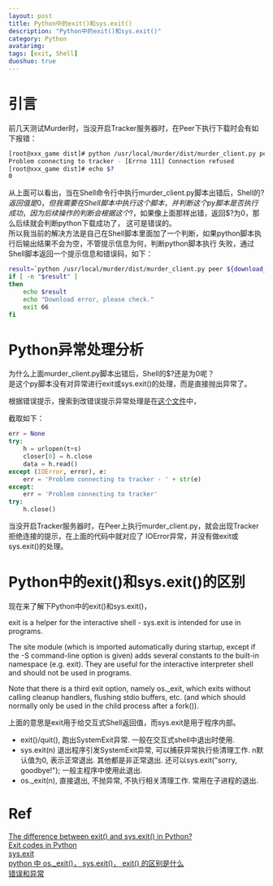 ```yaml
---
layout: post
title: Python中的exit()和sys.exit()
description: "Python中的exit()和sys.exit()"
category: Python
avatarimg:
tags: [exit, Shell]
duoshuo: true
---
```


# 引言
前几天测试Murder时，当没开启Tracker服务器时，在Peer下执行下载时会有如下报错：

```bash
[root@xxx_game dist]# python /usr/local/murder/dist/murder_client.py peer /data/download/server_1262.zip.torrent /data/download/server_1262.zip x.x.x.x
Problem connecting to tracker - [Errno 111] Connection refused
[root@xxx_game dist]# echo $?
0
```    

从上面可以看出，当在Shell命令行中执行murder_client.py脚本出错后，Shell的$?返回值是0，但我需要在Shell脚本中执行这个脚本，
并判断这个py脚本是否执行成功，因为后续操作的判断会根据这个$?，如果像上面那样出错，返回$?为0，那么后续就会判断python下载成功了，
这可是错误的。  
所以我当前的解决方法是自己在Shell脚本里面加了一个判断，如果python脚本执行后输出结果不会为空，不管提示信息为何，判断python脚本执行
失败，通过Shell脚本返回一个提示信息和错误码，如下：

```bash
result=`python /usr/local/murder/dist/murder_client.py peer ${download_file}.torrent ${download_file} $IP`
if [ -n "$result" ]
then
    echo $result
    echo "Download error, please check."
    exit 66
fi

```    

# Python异常处理分析
为什么上面murder_client.py脚本出错后，Shell的$?还是为0呢？  
是这个py脚本没有对异常进行exit或sys.exit()的处理，而是直接抛出异常了。

根据错误提示，搜索到改错误提示异常处理是在[这个文件](https://github.com/lg/murder/blob/master/dist/BitTornado/BT1/Rerequester.py)中，

截取如下：

```python
err = None
try:
    h = urlopen(t+s)
    closer[0] = h.close
    data = h.read()
except (IOError, error), e:
    err = 'Problem connecting to tracker - ' + str(e)
except:
    err = 'Problem connecting to tracker'
try:
    h.close()
```    

当没开启Tracker服务器时，在Peer上执行murder_client.py，就会出现Tracker拒绝连接的提示，在上面的代码中就对应了
IOError异常，并没有做exit或sys.exit()的处理。

# Python中的exit()和sys.exit()的区别
现在来了解下Python中的exit()和sys.exit()，
> 
exit is a helper for the interactive shell - sys.exit is intended for use in programs.

> 
The site module (which is imported automatically during startup, except if the -S command-line option is given) adds several constants to the built-in namespace (e.g. exit). They are useful for the interactive interpreter shell and should not be used in programs.

> 
Note that there is a third exit option, namely os._exit, which exits without calling cleanup handlers, flushing stdio buffers, etc. (and which should normally only be used in the child process after a fork()).

上面的意思是exit用于给交互式Shell返回值，而sys.exit是用于程序内部。


* exit()/quit(), 跑出SystemExit异常. 一般在交互式shell中退出时使用.
* sys.exit(n) 退出程序引发SystemExit异常, 可以捕获异常执行些清理工作. n默认值为0, 表示正常退出. 其他都是非正常退出. 还可以sys.exit("sorry, goodbye!"); 一般主程序中使用此退出.
* os._exit(n), 直接退出, 不抛异常, 不执行相关清理工作. 常用在子进程的退出.

# Ref
[The difference between exit() and sys.exit() in Python?](http://stackoverflow.com/questions/6501121/the-difference-between-exit-and-sys-exit-in-python)  
[Exit codes in Python](http://stackoverflow.com/questions/285289/exit-codes-in-python)  
[sys.exit](https://docs.python.org/2/library/sys.html#sys.exit)  
[python 中 os._exit()， sys.exit()， exit() 的区别是什么](https://www.zhihu.com/question/21187839)  
[错误和异常](http://www.pythondoc.com/pythontutorial3/errors.html)   


